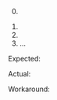 0.  <pre conditions like device, OS, app version>
1.  <launch and how to navigate to feature>
2.  <actions with feature>
3.  ...

Expected: <what should have happened>

Actual:   <what did happen>

Workaround:   <if applicable>
